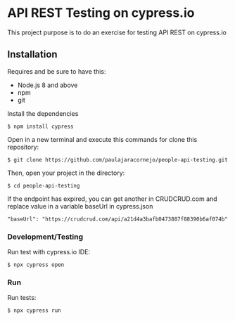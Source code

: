 # API REST Testing on cypress.io

This project purpose is to do an exercise for testing API REST on cypress.io

## Installation
Requires and be sure to have this:
- Node.js 8 and above
- npm
- git

Install the dependencies
```
$ npm install cypress
```

Open in a new terminal and execute this commands for clone this repository:
```
$ git clone https://github.com/paulajaracornejo/people-api-testing.git
````
Then, open your project in the directory:
```
$ cd people-api-testing
```
If the endpoint has expired, you can get another in CRUDCRUD.com and replace value in a variable baseUrl in cypress.json
```
"baseUrl": "https://crudcrud.com/api/a21d4a3bafb0473887f88390b6af074b"
````


### Development/Testing
Run test with cypress.io IDE:
````
$ npx cypress open
````
### Run
Run tests:
```
$ npx cypress run
```